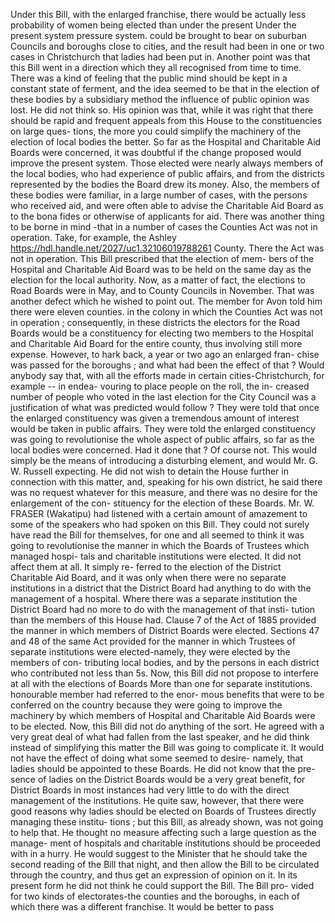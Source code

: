 Under this Bill, with the enlarged franchise, there would be actually less probability of women being elected than under the present Under the present system pressure system. could be brought to bear on suburban Councils and boroughs close to cities, and the result had been in one or two cases in Christchurch that ladies had been put in. Another point was that this Bill went in a direction which they all recognised from time to time. There was a kind of feeling that the public mind should be kept in a constant state of ferment, and the idea seemed to be that in the election of these bodies by a subsidiary method the influence of public opinion was lost. He did not think so. His opinion was that, while it was right that there should be rapid and frequent appeals from this House to the constituencies on large ques- tions, the more you could simplify the machinery of the election of local bodies the better. So far as the Hospital and Charitable Aid Boards were concerned, it was doubtful if the change proposed would improve the present system. Those elected were nearly always members of the local bodies, who had experience of public affairs, and from the districts represented by the bodies the Board drew its money. Also, the members of these bodies were familiar, in a large number of cases, with the persons who received aid, and were often able to advise the Charitable Aid Board as to the bona fides or otherwise of applicants for aid. There was another thing to be borne in mind -that in a number of cases the Counties Act was not in operation. Take, for example, the Ashley https://hdl.handle.net/2027/uc1.32106019788261 County. There the Act was not in operation. This Bill prescribed that the election of mem- bers of the Hospital and Charitable Aid Board was to be held on the same day as the election for the local authority. Now, as a matter of fact, the elections to Road Boards were in May, and to County Councils in November. That was another defect which he wished to point out. The member for Avon told him there were eleven counties. in the colony in which the Counties Act was not in operation ; consequently, in these districts the electors for the Road Boards would be a constituency for electing two members to the Hospital and Charitable Aid Board for the entire county, thus involving still more expense. However, to hark back, a year or two ago an enlarged fran- chise was passed for the boroughs ; and what had been the effect of that ? Would anybody say that, with all the efforts made in certain cities-Christchurch, for example -- in endea- vouring to place people on the roll, the in- creased number of people who voted in the last election for the City Council was a justification of what was predicted would follow ? They were told that once the enlarged constituency was given a tremendous amount of interest would be taken in public affairs. They were told the enlarged constituency was going to revolutionise the whole aspect of public affairs, so far as the local bodies were concerned. Had it done that ? Of course not. This would simply be the means of introducing a disturbing element, and would Mr. G. W. Russell expecting. He did not wish to detain the House further in connection with this matter, and, speaking for his own district, he said there was no request whatever for this measure, and there was no desire for the enlargement of the con- stituency for the election of these Boards. Mr. W. FRASER (Wakatipu) had listened with a certain amount of amazement to some of the speakers who had spoken on this Bill. They could not surely have read the Bill for themselves, for one and all seemed to think it was going to revolutionise the manner in which the Boards of Trustees which managed hospi- tals and charitable institutions were elected. It did not affect them at all. It simply re- ferred to the election of the District Charitable Aid Board, and it was only when there were no separate institutions in a district that the District Board had anything to do with the management of a hospital. Where there was a separate institution the District Board had no more to do with the management of that insti- tution than the members of this House had. Clause 7 of the Act of 1885 provided the manner in which members of District Boards were elected. Sections 47 and 48 of the same Act provided for the manner in which Trustees of separate institutions were elected-namely, they were elected by the members of con- tributing local bodies, and by the persons in each district who contributed not less than 5s. Now, this Bill did not propose to interfere at all with the elections of Boards More than one for separate institutions. honourable member had referred to the enor- mous benefits that were to be conferred on the country because they were going to improve the machinery by which members of Hospital and Charitable Aid Boards were to be elected. Now, this Bill did not do anything of the sort. He agreed with a very great deal of what had fallen from the last speaker, and he did think instead of simplifying this matter the Bill was going to complicate it. It would not have the effect of doing what some seemed to desire- namely, that ladies should be appointed to these Boards. He did not know that the pre- sence of ladies on the District Boards would be a very great benefit, for District Boards in most instances had very little to do with the direct management of the institutions. He quite saw, however, that there were good reasons why ladies should be elected on Boards of Trustees directly managing these institu- tions ; but this Bill, as already shown, was not going to help that. He thought no measure affecting such a large question as the manage- ment of hospitals and charitable institutions should be proceeded with in a hurry. He would suggest to the Minister that he should take the second reading of the Bill that night, and then allow the Bill to be circulated through the country, and thus get an expression of opinion on it. In its present form he did not think he could support the Bill. The Bill pro- vided for two kinds of electorates-the counties and the boroughs, in each of which there was a different franchise. It would be better to pass 